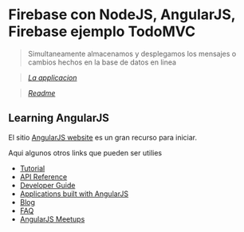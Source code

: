 # Firebase con NodeJS, AngularJS, Firebase ejemplo TodoMVC


> Simultaneamente almacenamos y desplegamos los mensajes o cambios hechos en la base de datos en linea


> _[La applicacion](http://localhost:8080/#/)_

> _[Readme](http://localhost:8080/readme.md)_



## Learning AngularJS
El sitio [AngularJS website](http://angularjs.org) es un gran recurso para iniciar.

Aqui algunos otros links que pueden ser utilies

* [Tutorial](http://docs.angularjs.org/tutorial)
* [API Reference](http://docs.angularjs.org/api)
* [Developer Guide](http://docs.angularjs.org/guide)
* [Applications built with AngularJS](http://builtwith.angularjs.org)
* [Blog](http://blog.angularjs.org)
* [FAQ](http://docs.angularjs.org/misc/faq)
* [AngularJS Meetups](http://www.youtube.com/angularjs)

